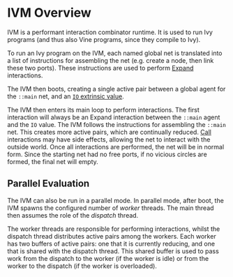 # IVM Overview

IVM is a performant interaction combinator runtime. It is used to run Ivy
programs (and thus also Vine programs, since they compile to Ivy).

To run an Ivy program on the IVM, each named global net is translated into a
list of instructions for assembling the net (e.g. create a node, then link these
two ports). These instructions are used to perform
[Expand](./interaction-system.md#expand) interactions.

The IVM then boots, creating a single active pair between a global agent for the
`::main` net, and an [`IO` extrinsic value](./extrinsics.md#io-1).

The IVM then enters its main loop to perform interactions. The first interaction
will always be an Expand interaction between the `::main` agent and the `IO`
value. The IVM follows the instructions for assembling the `::main` net. This
creates more active pairs, which are continually reduced.
[Call](./interaction-system.md#call) interactions may have side effects,
allowing the net to interact with the outside world. Once all interactions are
performed, the net will be in normal form. Since the starting net had no free
ports, if no vicious circles are formed, the final net will empty.

## Parallel Evaluation

The IVM can also be run in a parallel mode. In parallel mode, after boot, the
IVM spawns the configured number of *worker* threads. The main thread then
assumes the role of the *dispatch* thread.

The worker threads are responsible for performing interactions, whilst the
dispatch thread distributes active pairs among the workers. Each worker has two
buffers of active pairs: one that it is currently reducing, and one that is
shared with the dispatch thread. This shared buffer is used to pass work from
the dispatch to the worker (if the worker is idle) or from the worker to the
dispatch (if the worker is overloaded).
